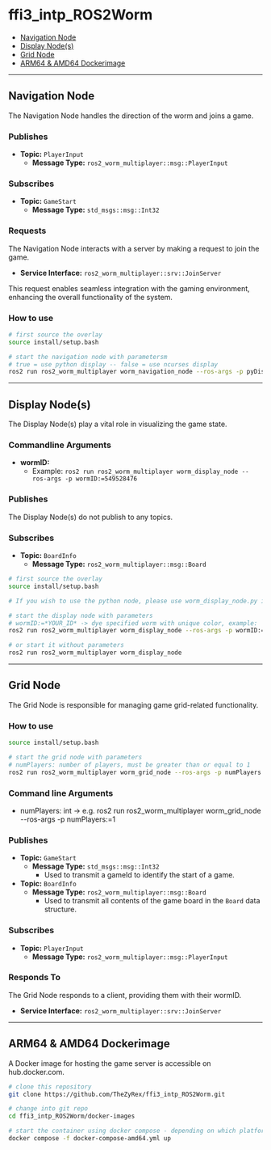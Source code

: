 # ffi3_intp_ROS2Worm

- [Navigation Node](#navigation-node)
- [Display Node(s)](#display-nodes)
- [Grid Node](#grid-node)
- [ARM64 & AMD64 Dockerimage](#arm64--amd64-dockerimage)

---

## Navigation Node

The Navigation Node handles the direction of the worm and joins a game.

### Publishes

- **Topic:** `PlayerInput`
  - **Message Type:** `ros2_worm_multiplayer::msg::PlayerInput`

### Subscribes

- **Topic:** `GameStart`
  - **Message Type:** `std_msgs::msg::Int32`

### Requests

The Navigation Node interacts with a server by making a request to join the game.

- **Service Interface:** `ros2_worm_multiplayer::srv::JoinServer`

This request enables seamless integration with the gaming environment, enhancing the overall functionality of the system.

### How to use

```bash
# first source the overlay
source install/setup.bash

# start the navigation node with parametersm
# true = use python display -- false = use ncurses display
ros2 run ros2_worm_multiplayer worm_navigation_node --ros-args -p pyDisplay:=true
```

---

## Display Node(s)

The Display Node(s) play a vital role in visualizing the game state.

### Commandline Arguments

- **wormID:**
  - Example: `ros2 run ros2_worm_multiplayer worm_display_node --ros-args -p wormID:=549528476`

### Publishes

The Display Node(s) do not publish to any topics.

### Subscribes

- **Topic:** `BoardInfo`
  - **Message Type:** `ros2_worm_multiplayer::msg::Board`

```bash
# first source the overlay
source install/setup.bash

# If you wish to use the python node, please use worm_display_node.py instead of worm_display_node

# start the display node with parameters
# wormID:=*YOUR_ID* -> dye specified worm with unique color, example:
ros2 run ros2_worm_multiplayer worm_display_node --ros-args -p wormID:=549528476

# or start it without parameters
ros2 run ros2_worm_multiplayer worm_display_node
```

---

## Grid Node

The Grid Node is responsible for managing game grid-related functionality.

### How to use

```bash
source install/setup.bash

# start the grid node with parameters
# numPlayers: number of players, must be greater than or equal to 1
ros2 run ros2_worm_multiplayer worm_grid_node --ros-args -p numPlayers:=2
```

### Command line Arguments
- numPlayers: int
-> e.g. ros2 run ros2_worm_multiplayer worm_grid_node --ros-args -p numPlayers:=1

### Publishes

- **Topic:** `GameStart`
  - **Message Type:** `std_msgs::msg::Int32`
    - Used to transmit a gameId to identify the start of a game.
- **Topic:** `BoardInfo`
  - **Message Type:** `ros2_worm_multiplayer::msg::Board`
    - Used to transmit all contents of the game board in the `Board` data structure.

### Subscribes

- **Topic:** `PlayerInput`
  - **Message Type:** `ros2_worm_multiplayer::msg::PlayerInput`

### Responds To

The Grid Node responds to a client, providing them with their wormID.

- **Service Interface:** `ros2_worm_multiplayer::srv::JoinServer`

---

## ARM64 & AMD64 Dockerimage

A Docker image for hosting the game server is accessible on hub.docker.com.

```bash
# clone this repository
git clone https://github.com/TheZyRex/ffi3_intp_ROS2Worm.git

# change into git repo
cd ffi3_intp_ROS2Worm/docker-images

# start the container using docker compose - depending on which platform you are using amd64/arm64
docker compose -f docker-compose-amd64.yml up
```
